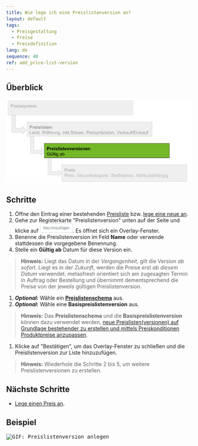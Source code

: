 ```yaml
---
title: Wie lege ich eine Preislistenversion an?
layout: default
tags:
  - Preisgestaltung
  - Preise
  - Preisdefinition
lang: de
sequence: 40
ref: add_price-list-version
---
```


## Überblick
<kbd><img src="assets/Preissystem Hierarchie - Preislistenversion.png" alt="Abb.: Preissystem-Hierarchie - Fokus: Preislistenversionen"></kbd>

## Schritte
1. Öffne den Eintrag einer bestehenden [Preisliste](Menu) bzw. [lege eine neue an](Preisliste_anlegen).
1. Gehe zur Registerkarte "Preislistenversion" unten auf der Seite und klicke auf !["Neu hinzufügen"](assets/Neu_hinzufuegen_Button.png). Es öffnet sich ein Overlay-Fenster.
1. Benenne die Preislistenversion im Feld **Name** oder verwende stattdessen die vorgegebene Benennung.
1. Stelle ein **Gültig ab** Datum für diese Version ein.
 >**Hinweis:** Liegt das Datum in der *Vergangenheit*, gilt die Version *ab sofort*. Liegt es in der *Zukunft*, werden die Preise *erst ab diesem Datum* verwendet. metasfresh orientiert sich am zugesagten Termin in Auftrag oder Bestellung und übernimmt dementsprechend die Preise von der jeweils gültigen Preislistenversion.

1. ***Optional:*** Wähle ein [**Preislistenschema**](Preislistenschema_anlegen) aus.
1. ***Optional:*** Wähle eine **Basispreislistenversion** aus.
 >**Hinweis:** Das **Preislistenschema** und die **Basispreislistenversion** können dazu verwendet werden, [neue Preislisten(versionen) auf Grundlage bestehender zu erstellen und mittels Preiskonditionen Produktpreise anzupassen](Preise_von_Preislistenversion_kopieren).

1. Klicke auf "Bestätigen", um das Overlay-Fenster zu schließen und die Preislistenversion zur Liste hinzuzufügen.
 >**Hinweis:** Wiederhole die Schritte 2 bis 5, um weitere Preislistenversionen zu erstellen.

## Nächste Schritte
- [Lege einen Preis an](Preis_anlegen).

## Beispiel
<kbd><img src="assets/Preislistenversion_anlegen.gif" alt="GIF: Preislistenversion anlegen"></kbd>
